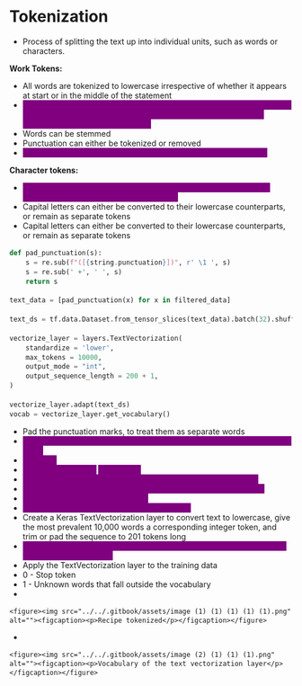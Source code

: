 # Tokenization

* Process of splitting the text up into individual units, such as words or characters.

**Work Tokens:**

* All words are tokenized to lowercase irrespective of whether it appears at start or in the middle of the statement
* <mark style="color:purple;background-color:purple;">**Vocabulary can be very large with some words appearing only once, it may be wise to replace them with some other unknown word to reduce the size of the vocabulary**</mark>
* Words can be stemmed
* Punctuation can either be tokenized or removed
* <mark style="color:purple;background-color:purple;">**Models can never predict words outside the training vocabulary**</mark>

**Character tokens:**

* <mark style="color:purple;background-color:purple;">**The model may generate sequences of characters that form new words outside of the training vocabulary**</mark>
* Capital letters can either be converted to their lowercase counterparts, or remain as separate tokens
* Capital letters can either be converted to their lowercase counterparts, or remain as separate tokens



```python
def pad_punctuation(s):
    s = re.sub(f"([{string.punctuation}])", r' \1 ', s)
    s = re.sub(' +', ' ', s)
    return s

text_data = [pad_punctuation(x) for x in filtered_data] 

text_ds = tf.data.Dataset.from_tensor_slices(text_data).batch(32).shuffle(1000) 

vectorize_layer = layers.TextVectorization( 
    standardize = 'lower',
    max_tokens = 10000,
    output_mode = "int",
    output_sequence_length = 200 + 1,
)

vectorize_layer.adapt(text_ds) 
vocab = vectorize_layer.get_vocabulary()
```

* Pad the punctuation marks, to treat them as separate words
* <mark style="color:purple;background-color:purple;">**Padding function: Hello, world! How are you? -> Hello , world ! How are you ?**</mark>
* <mark style="color:purple;background-color:purple;">**Batches:**</mark>
* <mark style="color:purple;background-color:purple;">**100 records loaded**</mark> <mark style="color:purple;background-color:purple;"></mark><mark style="color:purple;background-color:purple;">→ shuffled.</mark>
* <mark style="color:purple;background-color:purple;">**32 records taken from buffer → passed to the neural network.**</mark>
* <mark style="color:purple;background-color:purple;">**32 new records added to buffer (to maintain buffer size of 100).**</mark>
* <mark style="color:purple;background-color:purple;">**Shuffling again within the buffer.**</mark>
* <mark style="color:purple;background-color:purple;">**Repeat until all 1000 records are processed.**</mark>
* Create a Keras TextVectorization layer to convert text to lowercase, give the most prevalent 10,000 words a corresponding integer token, and trim or pad the sequence to 201 tokens long
* <mark style="color:purple;background-color:purple;">**If the sentence lenght is 150 then it will be padded, if its lenght is 250 then it will be truncated**</mark>
* Apply the TextVectorization layer to the training data
* 0 - Stop token
* 1 - Unknown words that fall outside the vocabulary
*

    <figure><img src="../../.gitbook/assets/image (1) (1) (1) (1) (1).png" alt=""><figcaption><p>Recipe tokenized</p></figcaption></figure>
*

    <figure><img src="../../.gitbook/assets/image (2) (1) (1) (1).png" alt=""><figcaption><p>Vocabulary of the text vectorization layer</p></figcaption></figure>
